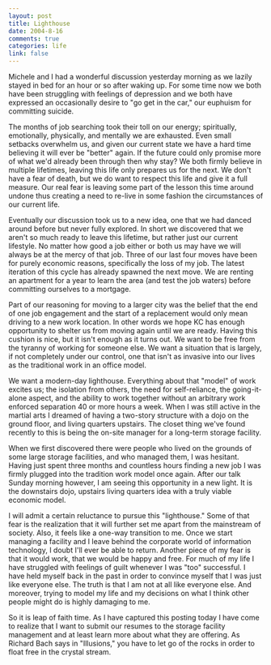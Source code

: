 ```yaml
--- 
layout: post
title: Lighthouse
date: 2004-8-16
comments: true
categories: life
link: false
---
```

Michele and I had a wonderful discussion yesterday morning as we lazily stayed in bed for an hour or so after waking up. For some time now we both have been struggling with feelings of depression and we both have expressed an occasionally desire to "go get in the car," our euphuism for committing suicide.

The months of job searching took their toll on our energy; spiritually, emotionally, physically, and mentally we are exhausted. Even small setbacks overwhelm us, and given our current state we have a hard time believing it will ever be "better" again. If the future could only promise more of what we'd already been through then why stay? We both firmly believe in multiple lifetimes, leaving this life only prepares us for the next. We don't have a fear of death, but we do want to respect this life and give it a full measure. Our real fear is leaving some part of the lesson this time around undone thus creating a need to re-live in some fashion the circumstances of our current life.

Eventually our discussion took us to a new idea, one that we had danced around before but never fully explored. In short we discovered that we aren't so much ready to leave this lifetime, but rather just our current lifestyle. No matter how good a job either or both us may have we will always be at the mercy of that job. Three of our last four moves have been for purely economic reasons, specifically the loss of my job. The latest iteration of this cycle has already spawned the next move. We are renting an apartment for a year to learn the area (and test the job waters) before committing ourselves to a mortgage.

Part of our reasoning for moving to a larger city was the belief that the end of one job engagement and the start of a replacement would only mean driving to a new work location. In other words we hope KC has enough opportunity to shelter us from moving again until we are ready. Having this cushion is nice, but it isn't enough as it turns out. We want to be free from the tyranny of working for someone else. We want a situation that is largely, if not completely under our control, one that isn't as invasive into our lives as the traditional work in an office model.

We want a modern-day lighthouse. Everything about that "model" of work excites us; the isolation from others, the need for self-reliance, the going-it-alone aspect, and the ability to work together without an arbitrary work enforced separation 40 or more hours a week. When I was still active in the martial arts I dreamed of having a two-story structure with a dojo on the ground floor, and living quarters upstairs. The closet thing we've found recently to this is being the on-site manager for a long-term storage facility.

When we first discovered there were people who lived on the grounds of some large storage facilities, and who managed them, I was hesitant. Having just spent three months and countless hours finding a new job I was firmly plugged into the tradition work model once again. After our talk Sunday morning however, I am seeing this opportunity in a new light. It is the downstairs dojo, upstairs living quarters idea with a truly viable economic model.

I will admit a certain reluctance to pursue this "lighthouse." Some of that fear is the realization that it will further set me apart from the mainstream of society. Also, it feels like a one-way transition to me. Once we start managing a facility and I leave behind the corporate world of information technology, I doubt I'll ever be able to return. Another piece of my fear is that it would work, that we would be happy and free. For much of my life I have struggled with feelings of guilt whenever I was "too" successful. I have held myself back in the past in order to convince myself that I was just like everyone else. The truth is that I am not at all like everyone else. And moreover, trying to model my life and my decisions on what I think other people might do is highly damaging to me.

So it is leap of faith time. As I have captured this posting today I have come to realize that I want to submit our resumes to the storage facility management and at least learn more about what they are offering. As Richard Bach says in "Illusions," you have to let go of the rocks in order to float free in the crystal stream.
